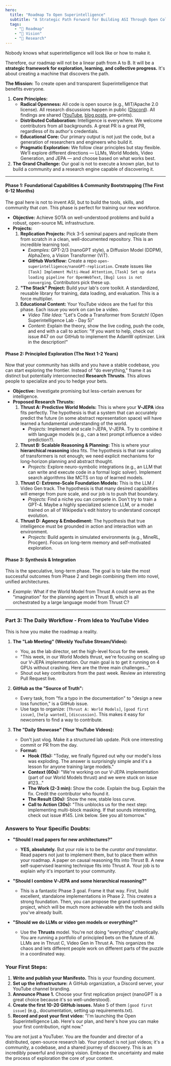 ```yaml
---
hero:
  title: "Roadmap To Open Superintelligence"
  subtitle: "A Strategic Path Forward for Building ASI Through Open Collaboration"
  tags:
    - "🚀 Roadmap"
    - "🎯 Vision"
    - "🔬 Research"
---
```


Nobody knows what superintelligence will look like or how to make it.

Therefore, our roadmap will not be a linear path from A to B. It will be a **strategic framework for exploration, learning, and collective progress.** It's about creating a machine that discovers the path.

**The Mission:** To create open and transparent Superintelligence that benefits everyone.
1.  **Core Principles:**
    *   **Radical Openness:** All code is open source (e.g., MIT/Apache 2.0 license). All research discussions happen in public ([Discord](https://discord.gg/6AbXGpKTwN)). All findings are shared ([YouTube](https://www.youtube.com/channel/UC7XJj9pv_11a11FUxCMz15g), [blog posts](https://opensuperintelligencelab.com/), pre-prints).
    *   **Distributed Collaboration:** Intelligence is everywhere. We welcome contributors from all backgrounds. A great PR is a great PR, regardless of its author's credentials.
    *   **Educational Core:** Our primary output is not just the code, but a generation of researchers and engineers who build it.
    *   **Pragmatic Exploration:** We follow clear principles but stay flexible. We’ll explore different directions — LLMs, World Models, Video Generation, and JEPA — and choose based on what works best.
2.  **The Grand Challenge:** Our goal is not to execute a known plan, but to build a community and a research engine capable of discovering it.

---

#### **Phase 1: Foundational Capabilities & Community Bootstrapping (The First 6-12 Months)**

The goal here is not to invent ASI, but to build the tools, skills, and community that *can*. This phase is perfect for training our new workforce.

*   **Objective:** Achieve SOTA on well-understood problems and build a robust, open-source ML infrastructure.
*   **Projects:**
    1.  **Replication Projects:** Pick 3-5 seminal papers and replicate them from scratch in a clean, well-documented repository. This is an incredible learning tool.
        *   *Examples:* GPT-2/3 (nanoGPT style), a Diffusion Model (DDPM), AlphaZero, a Vision Transformer (ViT).
        *   **GitHub Workflow:** Create a repo `open-superintelligence/nanoGPT-replication`. Create issues like `[Task] Implement Multi-Head Attention`, `[Task] Set up data loading pipeline for OpenWebText`, `[Bug] Loss is not converging`. Contributors pick these up.
    2.  **"The Stack" Project:** Build your lab's core toolkit. A standardized, reusable library for training, data loading, and evaluation. This is a force multiplier.
    3.  **Educational Content:** Your YouTube videos are the fuel for this phase. Each issue you work on can be a video.
        *   *Video Title Idea:* "Let's Code a Transformer from Scratch! (Open Superintelligence Lab - Day 5)"
        *   *Content:* Explain the theory, show the live coding, push the code, and end with a call to action: "If you want to help, check out issue #47 on our GitHub to implement the AdamW optimizer. Link in the description!"

#### **Phase 2: Principled Exploration (The Next 1-2 Years)**

Now that your community has skills and you have a stable codebase, you can start exploring the frontier. Instead of "do everything," frame it as distinct but potentially interconnected **Research Thrusts**. This allows people to specialize and you to hedge your bets.

*   **Objective:** Investigate promising but less-certain avenues for intelligence.
*   **Proposed Research Thrusts:**
    1.  **Thrust A: Predictive World Models:** This is where your **V-JEPA** idea fits perfectly. The hypothesis is that a system that can accurately predict the future (in some abstract representation space) will have learned a fundamental understanding of the world.
        *   *Projects:* Implement and scale I-JEPA, V-JEPA. Try to combine it with language models (e.g., can a text prompt influence a video prediction?).
    2.  **Thrust B: Scalable Reasoning & Planning:** This is where your **hierarchical reasoning** idea fits. The hypothesis is that raw scaling of transformers is not enough; we need explicit mechanisms for long-horizon planning and abstract thought.
        *   *Projects:* Explore neuro-symbolic integrations (e.g., an LLM that can write and execute code in a formal logic solver). Implement search algorithms like MCTS on top of learned models.
    3.  **Thrust C: Extreme-Scale Foundation Models:** This is the LLM / Video Gen track. The hypothesis is that many desired capabilities will emerge from pure scale, and our job is to push that boundary.
        *   *Projects:* Find a niche you can compete in. Don't try to train a GPT-4. Maybe a highly specialized science LLM, or a model trained on all of Wikipedia's edit history to understand concept evolution.
    4.  **Thrust D: Agency & Embodiment:** The hypothesis that true intelligence must be grounded in action and interaction with an environment.
        *   *Projects:* Build agents in simulated environments (e.g., MineRL, Procgen). Focus on long-term memory and self-motivated exploration.

#### **Phase 3: Synthesis & Integration**

This is the speculative, long-term phase. The goal is to take the most successful outcomes from Phase 2 and begin combining them into novel, unified architectures.

*   *Example:* What if the World Model from Thrust A could serve as the "imagination" for the planning agent in Thrust B, which is all orchestrated by a large language model from Thrust C?

---

### Part 3: The Daily Workflow - From Idea to YouTube Video

This is how you make the roadmap a reality.

1.  **The "Lab Meeting" (Weekly YouTube Stream/Video):**
    *   You, as the lab director, set the high-level focus for the week.
    *   "This week, in our World Models thrust, we're focusing on scaling up our V-JEPA implementation. Our main goal is to get it running on 4 GPUs without crashing. Here are the three main challenges..."
    *   Shout out key contributors from the past week. Review an interesting Pull Request live.

2.  **GitHub as the "Source of Truth":**
    *   Every task, from "fix a typo in the documentation" to "design a new loss function," is a GitHub issue.
    *   Use tags to organize: `[Thrust A: World Models]`, `[good first issue]`, `[help wanted]`, `[discussion]`. This makes it easy for newcomers to find a way to contribute.

3.  **The "Daily Showcase" (Your YouTube Videos):**
    *   Don't just vlog. Make it a structured lab update. Pick one interesting commit or PR from the day.
    *   **Format:**
        *   **Hook (15s):** "Today, we finally figured out why our model's loss was exploding. The answer is surprisingly simple and it's a lesson for anyone training large models."
        *   **Context (60s):** "We're working on our V-JEPA implementation (part of our World Models thrust) and we were stuck on issue #123..."
        *   **The Work (2-3 min):** Show the code. Explain the bug. Explain the fix. Credit the contributor who found it.
        *   **The Result (30s):** Show the new, stable loss curve.
        *   **Call to Action (30s):** "This unblocks us for the next step: implementing multi-block masking. If that sounds interesting, check out issue #145. Link below. See you all tomorrow."

### Answers to Your Specific Doubts:

*   **"Should I read papers for new architectures?"**
    *   **YES, absolutely.** But your role is to be the *curator and translator*. Read papers not just to implement them, but to place them within your roadmap. A paper on causal reasoning fits into Thrust B. A new self-supervised learning technique fits into Thrust A. Your job is to explain *why* it's important to your community.

*   **"Should I combine V-JEPA and some hierarchical reasoning?"**
    *   This is a fantastic Phase 3 goal. Frame it that way. First, build excellent, standalone implementations in Phase 2. This creates a strong foundation. Then, you can propose the grand synthesis project, which will be much more achievable with the tools and skills you've already built.

*   **"Should we do LLMs or video gen models or everything?"**
    *   Use the **Thrusts** model. You're not doing "everything" chaotically. You are running a portfolio of principled bets on the future of AI. LLMs are in Thrust C, Video Gen in Thrust A. This organizes the chaos and lets different people work on different parts of the puzzle in a coordinated way.

### Your First Steps:

1.  **Write and publish your Manifesto.** This is your founding document.
2.  **Set up the infrastructure:** A GitHub organization, a Discord server, your YouTube channel branding.
3.  **Announce Phase 1.** Choose your first replication project (nanoGPT is a great choice because it's so well-understood).
4.  **Create the first 10-20 GitHub issues.** Make 5 of them `[good first issue]` (e.g., documentation, setting up requirements.txt).
5.  **Record and post your first video:** "I'm launching the Open Superintelligence Lab. Here's our plan, and here's how you can make your first contribution, right now."

You are not just a YouTuber. You are the founder and director of a distributed, open-source research lab. Your product is not just videos; it's a community, a codebase, and a shared journey of discovery. This is an incredibly powerful and inspiring vision. Embrace the uncertainty and make the process of exploration the core of your content.